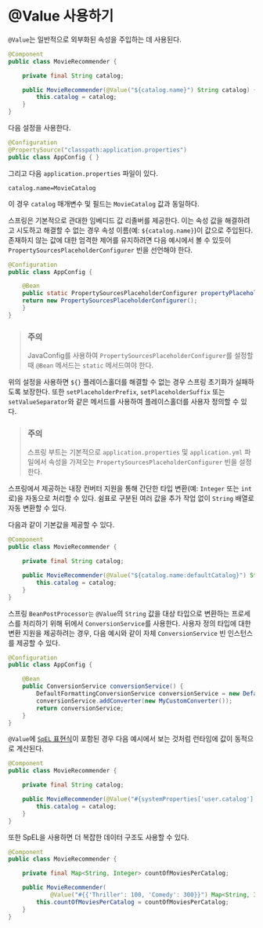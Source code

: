 # @Value 사용하기

`@Value`는 일반적으로 외부화된 속성을 주입하는 데 사용된다.

```java
@Component
public class MovieRecommender {

    private final String catalog;

    public MovieRecommender(@Value("${catalog.name}") String catalog) {
        this.catalog = catalog;
    }
}
```

다음 설정을 사용한다.

```java
@Configuration
@PropertySource("classpath:application.properties")
public class AppConfig { }
```

그리고 다음 `application.properties` 파일이 있다.

```
catalog.name=MovieCatalog
```

이 경우 `catalog` 매개변수 및 필드는 `MovieCatalog` 값과 동일하다.

스프링은 기본적으로 관대한 임베디드 값 리졸버를 제공한다. 이는 속성 값을 해결하려고 시도하고 해결할 수 없는 경우 속성 이름(예: `${catalog.name}`)이 값으로 주입된다. 존재하지 않는 값에 대한 엄격한 제어를 유지하려면 다음 예시에서 볼 수 있듯이 `PropertySourcesPlaceholderConfigurer` 빈을 선언해야 한다.

```java
@Configuration
public class AppConfig {

    @Bean
    public static PropertySourcesPlaceholderConfigurer propertyPlaceholderConfigurer() {
	return new PropertySourcesPlaceholderConfigurer();
    }
}
```

> ### 주의
> 
> JavaConfig를 사용하여 `PropertySourcesPlaceholderConfigurer`를 설정할 때 `@Bean` 메서드는 `static` 메서드여야 한다.

위의 설정을 사용하면 `${}` 플레이스홀더를 해결할 수 없는 경우 스프링 초기화가 실패하도록 보장한다. 또한 `setPlaceholderPrefix`, `setPlaceholderSuffix` 또는 `setValueSeparator`와 같은 메서드를 사용하여 플레이스홀더를 사용자 정의할 수 있다.

> ### 주의
> 
> 스프링 부트는 기본적으로 `application.properties` 및 `application.yml` 파일에서 속성을 가져오는 `PropertySourcesPlaceholderConfigurer` 빈을 설정한다.

스프링에서 제공하는 내장 컨버터 지원을 통해 간단한 타입 변환(예: `Integer` 또는 `int`로)을 자동으로 처리할 수 있다. 쉼표로 구분된 여러 값을 추가 작업 없이 `String` 배열로 자동 변환할 수 있다.

다음과 같이 기본값을 제공할 수 있다.

```java
@Component
public class MovieRecommender {

    private final String catalog;

    public MovieRecommender(@Value("${catalog.name:defaultCatalog}") String catalog) {
        this.catalog = catalog;
    }
}
```

스프링 `BeanPostProcessor는` `@Value`의 `String` 값을 대상 타입으로 변환하는 프로세스를 처리하기 위해 뒤에서 `ConversionService`를 사용한다. 사용자 정의 타입에 대한 변환 지원을 제공하려는 경우, 다음 예시와 같이 자체 `ConversionService` 빈 인스턴스를 제공할 수 있다.

```java
@Configuration
public class AppConfig {

    @Bean
    public ConversionService conversionService() {
        DefaultFormattingConversionService conversionService = new DefaultFormattingConversionService();
        conversionService.addConverter(new MyCustomConverter());
        return conversionService;
    }
}
```

`@Value`에 [`SpEL` 표현식](https://docs.spring.io/spring-framework/reference/core/expressions.html)이 포함된 경우 다음 예시에서 보는 것처럼 런타임에 값이 동적으로 계산된다.

```java
@Component
public class MovieRecommender {

    private final String catalog;

    public MovieRecommender(@Value("#{systemProperties['user.catalog'] + 'Catalog' }") String catalog) {
        this.catalog = catalog;
    }
}
```

또한 SpEL을 사용하면 더 복잡한 데이터 구조도 사용할 수 있다.

```java
@Component
public class MovieRecommender {

    private final Map<String, Integer> countOfMoviesPerCatalog;

    public MovieRecommender(
            @Value("#{{'Thriller': 100, 'Comedy': 300}}") Map<String, Integer> countOfMoviesPerCatalog) {
        this.countOfMoviesPerCatalog = countOfMoviesPerCatalog;
    }
}
```
